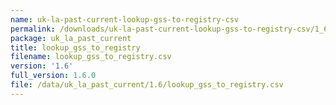 ```yaml
---
name: uk-la-past-current-lookup-gss-to-registry-csv
permalink: /downloads/uk-la-past-current-lookup-gss-to-registry-csv/1_6
package: uk_la_past_current
title: lookup_gss_to_registry
filename: lookup_gss_to_registry.csv
version: '1.6'
full_version: 1.6.0
file: /data/uk_la_past_current/1.6/lookup_gss_to_registry.csv
---
```

